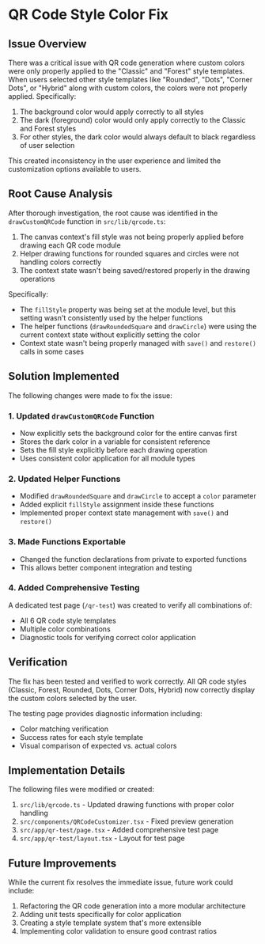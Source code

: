 # QR Code Style Color Fix

## Issue Overview

There was a critical issue with QR code generation where custom colors were only properly applied to the "Classic" and "Forest" style templates. When users selected other style templates like "Rounded", "Dots", "Corner Dots", or "Hybrid" along with custom colors, the colors were not properly applied. Specifically:

1. The background color would apply correctly to all styles
2. The dark (foreground) color would only apply correctly to the Classic and Forest styles
3. For other styles, the dark color would always default to black regardless of user selection

This created inconsistency in the user experience and limited the customization options available to users.

## Root Cause Analysis

After thorough investigation, the root cause was identified in the `drawCustomQRCode` function in `src/lib/qrcode.ts`:

1. The canvas context's fill style was not being properly applied before drawing each QR code module
2. Helper drawing functions for rounded squares and circles were not handling colors correctly
3. The context state wasn't being saved/restored properly in the drawing operations

Specifically:
- The `fillStyle` property was being set at the module level, but this setting wasn't consistently used by the helper functions
- The helper functions (`drawRoundedSquare` and `drawCircle`) were using the current context state without explicitly setting the color
- Context state wasn't being properly managed with `save()` and `restore()` calls in some cases

## Solution Implemented

The following changes were made to fix the issue:

### 1. Updated `drawCustomQRCode` Function

- Now explicitly sets the background color for the entire canvas first
- Stores the dark color in a variable for consistent reference
- Sets the fill style explicitly before each drawing operation
- Uses consistent color application for all module types

### 2. Updated Helper Functions

- Modified `drawRoundedSquare` and `drawCircle` to accept a `color` parameter
- Added explicit `fillStyle` assignment inside these functions
- Implemented proper context state management with `save()` and `restore()`

### 3. Made Functions Exportable

- Changed the function declarations from private to exported functions
- This allows better component integration and testing

### 4. Added Comprehensive Testing

A dedicated test page (`/qr-test`) was created to verify all combinations of:
- All 6 QR code style templates
- Multiple color combinations
- Diagnostic tools for verifying correct color application

## Verification

The fix has been tested and verified to work correctly. All QR code styles (Classic, Forest, Rounded, Dots, Corner Dots, Hybrid) now correctly display the custom colors selected by the user.

The testing page provides diagnostic information including:
- Color matching verification
- Success rates for each style template
- Visual comparison of expected vs. actual colors

## Implementation Details

The following files were modified or created:

1. `src/lib/qrcode.ts` - Updated drawing functions with proper color handling
2. `src/components/QRCodeCustomizer.tsx` - Fixed preview generation
3. `src/app/qr-test/page.tsx` - Added comprehensive test page
4. `src/app/qr-test/layout.tsx` - Layout for test page

## Future Improvements

While the current fix resolves the immediate issue, future work could include:
1. Refactoring the QR code generation into a more modular architecture
2. Adding unit tests specifically for color application
3. Creating a style template system that's more extensible
4. Implementing color validation to ensure good contrast ratios 